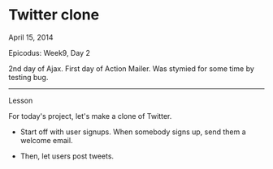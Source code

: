 Twitter clone
================

April 15, 2014

Epicodus: Week9, Day 2

2nd day of Ajax.  First day of Action Mailer. Was stymied for some time by testing bug.

*****************
Lesson

For today's project, let's make a clone of Twitter.

* Start off with user signups. When somebody signs up, send them a welcome email.

* Then, let users post tweets. 
